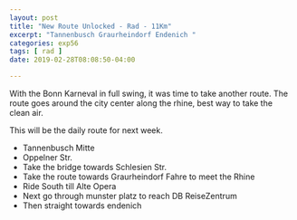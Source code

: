```yaml
---
layout: post
title: "New Route Unlocked - Rad - 11Km"
excerpt: "Tannenbusch Graurheindorf Endenich "
categories: exp56
tags: [ rad ]
date: 2019-02-28T08:08:50-04:00

---
```


With the Bonn Karneval in full swing, it was time to take another route.
The route goes around the city center along the rhine, best way to take the clean air.

This will be the daily route for next week.

* Tannenbusch Mitte
* Oppelner Str.
* Take the bridge towards Schlesien Str.
* Take the route towards Graurheindorf Fahre to meet the Rhine
* Ride South till Alte Opera
* Next go through munster platz to reach DB ReiseZentrum
* Then straight towards endenich
